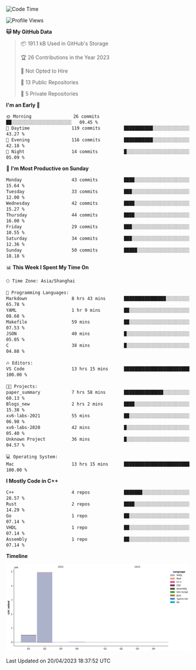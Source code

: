 <!--START_SECTION:waka-->
![Code Time](http://img.shields.io/badge/Code%20Time-26%20hrs%2022%20mins-blue)

![Profile Views](http://img.shields.io/badge/Profile%20Views-19-blue)

**🐱 My GitHub Data** 

> 📦 191.1 kB Used in GitHub's Storage 
 > 
> 🏆 26 Contributions in the Year 2023
 > 
> 🚫 Not Opted to Hire
 > 
> 📜 13 Public Repositories 
 > 
> 🔑 5 Private Repositories 
 > 
**I'm an Early 🐤** 

```text
🌞 Morning                26 commits          ██░░░░░░░░░░░░░░░░░░░░░░░   09.45 % 
🌆 Daytime                119 commits         ███████████░░░░░░░░░░░░░░   43.27 % 
🌃 Evening                116 commits         ███████████░░░░░░░░░░░░░░   42.18 % 
🌙 Night                  14 commits          █░░░░░░░░░░░░░░░░░░░░░░░░   05.09 % 
```
📅 **I'm Most Productive on Sunday** 

```text
Monday                   43 commits          ████░░░░░░░░░░░░░░░░░░░░░   15.64 % 
Tuesday                  33 commits          ███░░░░░░░░░░░░░░░░░░░░░░   12.00 % 
Wednesday                42 commits          ████░░░░░░░░░░░░░░░░░░░░░   15.27 % 
Thursday                 44 commits          ████░░░░░░░░░░░░░░░░░░░░░   16.00 % 
Friday                   29 commits          ███░░░░░░░░░░░░░░░░░░░░░░   10.55 % 
Saturday                 34 commits          ███░░░░░░░░░░░░░░░░░░░░░░   12.36 % 
Sunday                   50 commits          █████░░░░░░░░░░░░░░░░░░░░   18.18 % 
```


📊 **This Week I Spent My Time On** 

```text
🕑︎ Time Zone: Asia/Shanghai

💬 Programming Languages: 
Markdown                 8 hrs 43 mins       ████████████████░░░░░░░░░   65.78 % 
YAML                     1 hr 9 mins         ██░░░░░░░░░░░░░░░░░░░░░░░   08.68 % 
Makefile                 59 mins             ██░░░░░░░░░░░░░░░░░░░░░░░   07.53 % 
JSON                     40 mins             █░░░░░░░░░░░░░░░░░░░░░░░░   05.05 % 
C                        38 mins             █░░░░░░░░░░░░░░░░░░░░░░░░   04.88 % 

🔥 Editors: 
VS Code                  13 hrs 15 mins      █████████████████████████   100.00 % 

🐱‍💻 Projects: 
paper_summary            7 hrs 58 mins       ███████████████░░░░░░░░░░   60.13 % 
Blogs_new                2 hrs 2 mins        ████░░░░░░░░░░░░░░░░░░░░░   15.38 % 
xv6-labs-2021            55 mins             ██░░░░░░░░░░░░░░░░░░░░░░░   06.98 % 
xv6-labs-2020            42 mins             █░░░░░░░░░░░░░░░░░░░░░░░░   05.40 % 
Unknown Project          36 mins             █░░░░░░░░░░░░░░░░░░░░░░░░   04.57 % 

💻 Operating System: 
Mac                      13 hrs 15 mins      █████████████████████████   100.00 % 
```

**I Mostly Code in C++** 

```text
C++                      4 repos             ███████░░░░░░░░░░░░░░░░░░   28.57 % 
Rust                     2 repos             ████░░░░░░░░░░░░░░░░░░░░░   14.29 % 
Go                       1 repo              ██░░░░░░░░░░░░░░░░░░░░░░░   07.14 % 
VHDL                     1 repo              ██░░░░░░░░░░░░░░░░░░░░░░░   07.14 % 
Assembly                 1 repo              ██░░░░░░░░░░░░░░░░░░░░░░░   07.14 % 
```



**Timeline**

![Lines of Code chart](https://raw.githubusercontent.com/xkz0777/xkz0777/master/assets/bar_graph.png)


 Last Updated on 20/04/2023 18:37:52 UTC
<!--END_SECTION:waka-->
